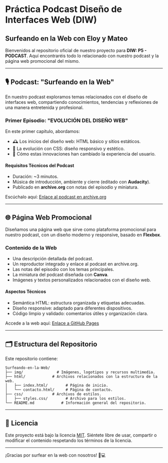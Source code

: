 #  Práctica Podcast Diseño de Interfaces Web (DIW)

## Surfeando en la Web con Eloy y Mateo

Bienvenidos al repositorio oficial de nuestro proyecto para **DIW: P5 - PODCAST**. Aquí encontraréis todo lo relacionado con nuestro podcast y la página web promocional del mismo.

---

## 🎙️ Podcast: "Surfeando en la Web"

En nuestro podcast exploramos temas relacionados con el diseño de interfaces web, compartiendo conocimientos, tendencias y reflexiones de una manera entretenida y profesional. 

### Primer Episodio: "EVOLUCIÓN DEL DISEÑO WEB"

En este primer capítulo, abordamos:
- 🕰️ Los inicios del diseño web: HTML básico y sitios estáticos.
- 🎨 La evolución con CSS: diseño responsivo y estético.
- 🤔 Cómo estas innovaciones han cambiado la experiencia del usuario.

#### Requisitos Técnicos del Podcast
- Duración: ~3 minutos.
- Música de introducción, ambiente y cierre (editado con **Audacity**).
- Publicado en **archive.org** con notas del episodio y miniatura.

Escúchalo aquí: [Enlace al podcast en archive.org](#)

---

## 🌐 Página Web Promocional

Diseñamos una página web que sirve como plataforma promocional para nuestro podcast, con un diseño moderno y responsive, basado en **Flexbox**. 

### Contenido de la Web
- Una descripción detallada del podcast.
- Un reproductor integrado y enlace al podcast en archive.org.
- Las notas del episodio con los temas principales.
- La miniatura del podcast diseñada con **Canva**.
- Imágenes y textos personalizados relacionados con el diseño web.

#### Aspectos Técnicos
- Semántica HTML: estructura organizada y etiquetas adecuadas.
- Diseño responsive: adaptado para diferentes dispositivos.
- Código limpio y validado: comentarios útiles y organización clara.

Accede a la web aquí: [Enlace a GitHub Pages](#)

---

## 🗂️ Estructura del Repositorio

Este repositorio contiene:

```
Surfeando-en-la-Web/
├── img/               # Imágenes, logotipos y recursos multimedia.
├── html/            # Archivos relacionados con la estructura de la web.
│   ├── index.html/        # Página de inicio.
│   └── contacto.html/     # Página de contacto.
├── css/             # Archivos de estilos.
│   ├── styles.css/        # Archivo para los estilos.
└── README.md            # Información general del repositorio.
```

---

## 📄 Licencia

Este proyecto está bajo la licencia [MIT](LICENSE). Siéntete libre de usar, compartir o modificar el contenido respetando los términos de la licencia.

---

¡Gracias por surfear en la web con nosotros! 🌊💻
